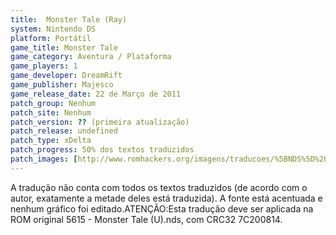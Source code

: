 ```yaml
---
title:  Monster Tale (Ray)
system: Nintendo DS
platform: Portátil
game_title: Monster Tale
game_category: Aventura / Plataforma
game_players: 1
game_developer: DreamRift
game_publisher: Majesco
game_release_date: 22 de Março de 2011
patch_group: Nenhum
patch_site: Nenhum
patch_version: ?? (primeira atualização)
patch_release: undefined
patch_type: xDelta
patch_progress: 50% dos textos traduzidos
patch_images: [http://www.romhackers.org/imagens/traducoes/%5BNDS%5D%20Monster%20Tale%20-%20Ray%20-%201.png,http://www.romhackers.org/imagens/traducoes/%5BNDS%5D%20Monster%20Tale%20-%20Ray%20-%202.png,http://www.romhackers.org/imagens/traducoes/%5BNDS%5D%20Monster%20Tale%20-%20Ray%20-%203.png]
---
```

A tradução não conta com todos os textos traduzidos (de acordo com o autor, exatamente a metade deles está traduzida). A fonte está acentuada e nenhum gráfico foi editado.ATENÇÃO:Esta tradução deve ser aplicada na ROM original 5615 - Monster Tale (U).nds, com CRC32 7C200814.